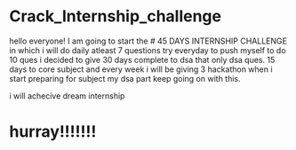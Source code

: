 # Crack_Internship_challenge
hello everyone! I am going to start the # 45 DAYS INTERNSHIP CHALLENGE in which i will do daily atleast 7 questions try everyday to push myself to do 10 ques 
i decided to give 30 days complete to dsa that only dsa ques.
15 days to core subject 
and every week i will be giving 3 hackathon 
when i start preparing for subject my dsa part keep going on with this.

i will achecive dream internship
# hurray!!!!!!!
